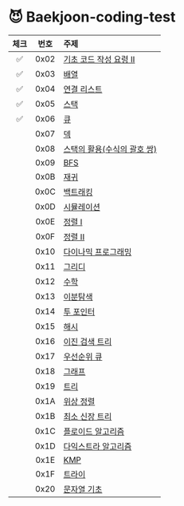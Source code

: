 # 😈 Baekjoon-coding-test

| 체크 | 번호 | 주제 |
|:--:| :--: | :-- |
| ✅  | 0x02 | [기초 코드 작성 요령 II](https://www.acmicpc.net/workbook/view/7306) |
| ✅  | 0x03 | [배열](https://www.acmicpc.net/workbook/view/7307) | 
| ✅  | 0x04 | [연결 리스트](https://www.acmicpc.net/workbook/view/7308) |
| ✅  | 0x05 | [스택](https://www.acmicpc.net/workbook/view/7309) |
| ✅  | 0x06 | [큐](https://www.acmicpc.net/workbook/view/7310) |
|    | 0x07 | [덱](https://www.acmicpc.net/workbook/view/7311) |
|    | 0x08 | [스택의 활용(수식의 괄호 쌍)](https://www.acmicpc.net/workbook/view/7312) |
|    | 0x09 | [BFS](https://www.acmicpc.net/workbook/view/7313) |
|    | 0x0B | [재귀](https://www.acmicpc.net/workbook/view/7314) |
|    | 0x0C | [백트래킹](https://www.acmicpc.net/workbook/view/7315) |
|    | 0x0D | [시뮬레이션](https://www.acmicpc.net/workbook/view/7316) |
|    | 0x0E | [정렬 I](https://www.acmicpc.net/workbook/view/7317) |
|    | 0x0F | [정렬 II](https://www.acmicpc.net/workbook/view/7318) |
|    | 0x10 | [다이나믹 프로그래밍](https://www.acmicpc.net/workbook/view/7319) |
|    | 0x11 | [그리디](https://www.acmicpc.net/workbook/view/7320) |
|    | 0x12 | [수학](https://www.acmicpc.net/workbook/view/8174) |
|    | 0x13 | [이분탐색](https://www.acmicpc.net/workbook/view/8400) |
|    | 0x14 | [투 포인터](https://www.acmicpc.net/workbook/view/8709) |
|    | 0x15 | [해시](https://www.acmicpc.net/workbook/view/9063) |
|    | 0x16 | [이진 검색 트리](https://www.acmicpc.net/workbook/view/9346) |
|    | 0x17 | [우선순위 큐](https://www.acmicpc.net/workbook/view/9502) |
|    | 0x18 | [그래프](https://www.acmicpc.net/workbook/view/9562) |
|    | 0x19 | [트리](https://www.acmicpc.net/workbook/view/9657) |
|    | 0x1A | [위상 정렬](https://www.acmicpc.net/workbook/view/9738) |
|    | 0x1B | [최소 신장 트리](https://www.acmicpc.net/workbook/view/9907) |
|    | 0x1C | [플로이드 알고리즘](https://www.acmicpc.net/workbook/view/10318) |
|    | 0x1D | [다익스트라 알고리즘](https://www.acmicpc.net/workbook/view/10433) |
|    | 0x1E | [KMP](https://www.acmicpc.net/workbook/view/12205) |
|    | 0x1F | [트라이](https://www.acmicpc.net/workbook/view/12649) |
|    | 0x20 | [문자열 기초](https://www.acmicpc.net/workbook/view/14409) |
